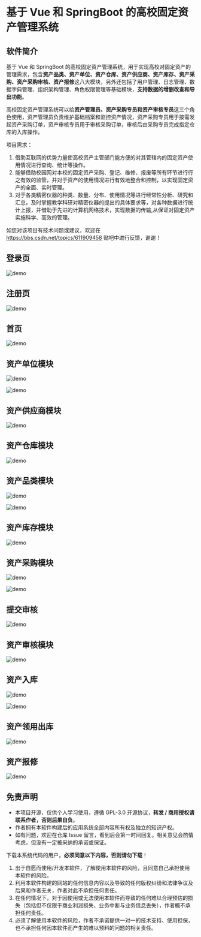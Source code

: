 # 基于 Vue 和 SpringBoot 的高校固定资产管理系统

## 软件简介

基于 Vue 和 SpringBoot 的高校固定资产管理系统，用于实现高校对固定资产的管理需求，包含**资产品类、资产单位、资产仓库、资产供应商、资产库存、资产采购、资产采购审核、资产报修**这八大模块，另外还包括了用户管理、日志管理、数据字典管理、组织架构管理、角色权限管理等基础模块，**支持数据的增删改查和导出功能**。

高校固定资产管理系统可以给**资产管理员、资产采购专员和资产审核专员**这三个角色使用，资产管理员负责维护基础档案和监控资产情况，资产采购专员用于按需发起资产采购订单，资产审核专员用于审核采购订单，审核后由采购专员完成指定仓库的入库操作。

项目需求：

1. 借助互联网的优势力量使高校资产主管部门能方便的对其管辖内的固定资产使用情况进行查询、统计等操作。
2. 能够借助校园网对本校的固定资产采购、登记、维修、报废等所有环节进行行之有效的监管，并对于资产的使用情况进行有效地整合和控制，以实现固定资产的全面、实时管理。
3. 对于各类精密仪器的种类、数量、分布、使用情况等进行经常性分析、研究和汇总，及时掌握教学科研对精密仪器的提出的具体要求等，对各种数据进行统计上报，并借助于先进的计算机网络技术，实现数据的传输,从保证对固定资产实施科学、高效的管理。

如您对该项目有技术问题或建议，欢迎在 <https://bbs.csdn.net/topics/611909458> 贴吧中进行反馈，谢谢！

## 登录页

![demo](./image/3.png)

## 注册页

![demo](./image/4.png)

## 首页

![demo](./image/5.png)

## 资产单位模块

![demo](./image/6.png)

![demo](./image/7.png)

## 资产供应商模块

![demo](./image/8.png)

## 资产仓库模块

![demo](./image/9.png)

## 资产品类模块

![demo](./image/10.png)

![demo](./image/11.png)

## 资产库存模块

![demo](./image/12.png)

## 资产采购模块

![demo](./image/13.png)

![demo](./image/14.png)

## 提交审核

![demo](./image/15.png)

## 资产审核模块

![demo](./image/16.png)

## 资产入库

![demo](./image/17.png)

![demo](./image/18.png)

## 资产领用出库

![demo](./image/19.png)

## 资产报修

![demo](./image/20.png)

## 免责声明

- 本项目开源，仅供个人学习使用，遵循 GPL-3.0 开源协议，**转发 / 商用授权请联系作者，否则后果自负**。
- 作者拥有本软件构建后的应用系统全部内容所有权及独立的知识产权。
- 如有问题，欢迎在仓库 Issue 留言，看到后会第一时间回复。相关意见会酌情考虑，但没有一定被采纳的承诺或保证。

下载本系统代码的用户，**必须同意以下内容，否则请勿下载**！

1. 出于自愿而使用/开发本软件，了解使用本软件的风险，且同意自己承担使用本软件的风险。
2. 利用本软件构建的网站的任何信息内容以及导致的任何版权纠纷和法律争议及后果和作者无关，作者对此不承担任何责任。
3. 在任何情况下，对于因使用或无法使用本软件而导致的任何难以合理预估的损失（包括但不仅限于商业利润损失、业务中断与业务信息丢失），作者概不承担任何责任。
4. 必须了解使用本软件的风险，作者不承诺提供一对一的技术支持、使用担保，也不承担任何因本软件而产生的难以预料的问题的相关责任。
